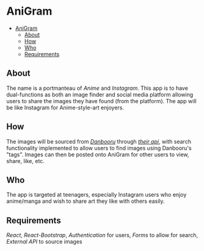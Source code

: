 # AniGram
- [AniGram](#anigram)
	- [About](#about)
	- [How](#how)
	- [Who](#who)
	- [Requirements](#requirements)
## About
The name is a portmanteau of *Anime* and *Instagram*. This app is to have dual-functions as both an image finder and social media platform allowing users to share the images they have found (from the platform). The app will be like Instagram for Anime-style-art enjoyers.
## How
The images will be sourced from [*Danbooru*](https://danbooru.donmai.us/) through [*their api*](https://danbooru.donmai.us/wiki_pages/help:api), with search functionality implemented to allow users to find images using Danbooru's "tags". Images can then be posted onto AniGram for other users to view, share, like, etc.
## Who
The app is targeted at teenagers, especially Instagram users who enjoy anime/manga and wish to share art they like with others easily.
## Requirements
*React*, *React-Bootstrap*, *Authentication* for users, *Forms* to allow for search, *External API* to source images